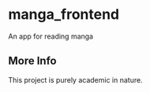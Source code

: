 # manga_frontend

An app for reading manga

## More Info

This project is purely academic in nature.
